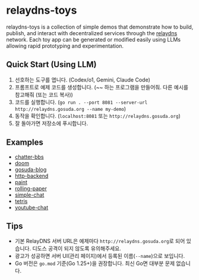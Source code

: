 # relaydns-toys
relaydns-toys is a collection of simple demos that demonstrate how to build, publish, and interact with decentralized services through the [relaydns](https://github.com/gosuda/relaydns) network.
Each toy app can be generated or modified easily using LLMs allowing rapid prototyping and experimentation.

## Quick Start (Using LLM)
1) 선호하는 도구를 엽니다. (Codex/o1, Gemini, Claude Code)
2) 프롬프트로 예제 코드를 생성합니다. (~~ 하는 프로그램을 만들어줘. 다른 예시를 참고해줘 (또는 코드 복사))
3) 코드를 실행합니다. (`go run . --port 8081 --server-url http://relaydns.gosuda.org --name my-demo`)
4) 동작을 확인합니다. (`localhost:8081` 또는 `http://relaydns.gosuda.org`)
5) 잘 돌아가면 저장소에 푸시합니다.

## Examples
- [chatter-bbs](./chatter-bbs/)
- [doom](./doom/)
- [gosuda-blog](./gosuda-blog/)
- [http-backend](./http-backend/)
- [paint](./paint/)
- [rolling-paper](./rolling-paper/)
- [simple-chat](./simple-chat/)
- [tetris](./tetris/)
- [youtube-chat](./youtube-chat/)

## Tips
- 기본 RelayDNS 서버 URL은 예제마다 `http://relaydns.gosuda.org`로 되어 있습니다. 디도스 공격이 되지 않도록 유의해주세요.
- 광고가 성공하면 서버 UI(관리 페이지)에서 등록된 이름(`--name`)으로 보입니다.
- Go 버전은 `go.mod` 기준(Go 1.25+)을 권장합니다. 최신 Go면 대부분 문제 없습니다.
